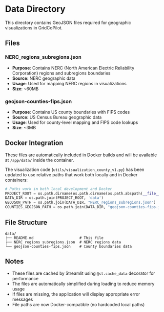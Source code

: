# Data Directory

This directory contains GeoJSON files required for geographic visualizations in GridCoPilot.

## Files

### NERC_regions_subregions.json
- **Purpose**: Contains NERC (North American Electric Reliability Corporation) regions and subregions boundaries
- **Source**: NERC geographic data
- **Usage**: Used for mapping NERC regions in visualizations
- **Size**: ~60MB

### geojson-counties-fips.json
- **Purpose**: Contains US county boundaries with FIPS codes
- **Source**: US Census Bureau geographic data
- **Usage**: Used for county-level mapping and FIPS code lookups
- **Size**: ~3MB

## Docker Integration

These files are automatically included in Docker builds and will be available at `/app/data/` inside the container.

The visualization code (`utils/visualization_county_v1.py`) has been updated to use relative paths that work both locally and in Docker containers:

```python
# Paths work in both local development and Docker
PROJECT_ROOT = os.path.dirname(os.path.dirname(os.path.abspath(__file__)))
DATA_DIR = os.path.join(PROJECT_ROOT, 'data')
GEOJSON_PATH = os.path.join(DATA_DIR, "NERC_regions_subregions.json")
COUNTIES_GEOJSON_PATH = os.path.join(DATA_DIR, "geojson-counties-fips.json")
```

## File Structure
```
data/
├── README.md                     # This file
├── NERC_regions_subregions.json  # NERC regions data
└── geojson-counties-fips.json    # County boundaries data
```

## Notes

- These files are cached by Streamlit using `@st.cache_data` decorator for performance
- The files are automatically simplified during loading to reduce memory usage
- If files are missing, the application will display appropriate error messages
- File paths are now Docker-compatible (no hardcoded local paths)